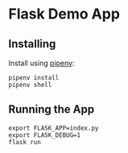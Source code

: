 # Flask Demo App

## Installing
Install using [pipenv](https://github.com/pypa/pipenv):

```shell
pipenv install
pipenv shell
```

## Running the App

```shell
export FLASK_APP=index.py
export FLASK_DEBUG=1
flask run
```
